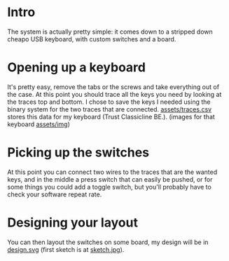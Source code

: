 # Intro

The system is actually pretty simple: it comes down to a stripped down cheapo USB keyboard, with custom switches and a board.

# Opening up a keyboard

It's pretty easy, remove the tabs or the screws and take everything out of the case. At this point you should trace all the keys you need by looking at the traces top and bottom. I chose to save the keys I needed using the binary system for the two traces that are connected. [assets/traces.csv](assets/traces.csv) stores this data for my keyboard (Trust Classicline BE.). (images for that keyboard [assets/img](assets/img))

# Picking up the switches

At this point you can connect two wires to the traces that are the wanted keys, and in the middle a press switch that can easily be pushed, or for some things you could add a toggle switch, but you'll probably have to check your software repeat rate.

# Designing your layout

You can then layout the switches on some board, my design will be in [design.svg](design.svg) (first sketch is at [sketch.jpg](sketch.jpg)).